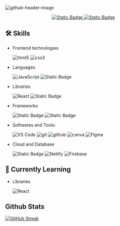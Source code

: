 ![github-header-image](https://github.com/MarkVincent06/MarkVincent06/assets/99129600/bdb85813-bd9a-4049-8626-18e2800be4de)
<div align="center">
      <span>
        <a target="_blank" href="https://www.facebook.com/markvincentcleofe06"><img alt="Static Badge" src="https://img.shields.io/badge/Facebook-%23316FF6?style=for-the-badge&logo=facebook&logoColor=white&link=https%3A%2F%2Fwww.facebook.com%2Fmarkvincentcleofe06" alt="Facebook">
      </a>
     </span>
     <span>
        <a target="_blank" href="www.linkedin.com/in/mark-vincent06"><img alt="Static Badge" src="https://img.shields.io/badge/LinkedIn-%23316FF6?style=for-the-badge&logo=linkedin&logoColor=white&link=www.linkedin.com%2Fin%2Fmark-vincent06">
      </a>
     </span>
</div>

## 🛠 Skills
* Frontend technologies

  <div align="left">
      <span>
       <img src="https://img.shields.io/badge/HTML-red?style=for-the-badge&logo=html5&logoColor=white" alt="html5">
      </span>
      <span>
       <img src="https://img.shields.io/badge/CSS-blue?style=for-the-badge&logo=css3&logoColor=white" alt="css3">
      </span>
  </div>

* Languages

    <div align="left">
      <span>
        <img src="https://img.shields.io/badge/JavaScript-323330?style=for-the-badge&logo=javascript&logoColor=F7DF1E" alt="JavaScript">
      </span>
      <span>
        <img alt="Static Badge" src="https://img.shields.io/badge/PHP-%23777BB4?style=for-the-badge&logo=php&logoColor=474A8A" alt="PHP">
      </span>
    </div>
    
* Libraries

    <div align="left">
      <span>
         <img src="https://img.shields.io/badge/React-20232A?style=for-the-badge&logo=react&logoColor=61DAFB" alt="React">
      </span>
      <span>
         <img alt="Static Badge" src="https://img.shields.io/badge/jQuery-%2306B6D4?style=for-the-badge&logo=jquery&logoColor=%230769AD" alt="jQuery">
      </span>
    </div>

* Frameworks

    <div align="left">
      <span>
       <img alt="Static Badge" src="https://img.shields.io/badge/Bootstrap-%237952B3?style=for-the-badge&logo=bootstrap&logoColor=white" alt="Bootsrap">
      </span>
      <span>
       <img alt="Static Badge" src="https://img.shields.io/badge/Tailwind%20CSS-%2306B6D4?style=for-the-badge&logo=tailwindcss&logoColor=white" alt="Tailwind CSS">
      </span>
    </div>

* Softwares and Tools:
  <div align="left">
    <span>
      <img src="https://img.shields.io/badge/VSCode-0078D4?style=for-the-badge&logo=visual%20studio%20code&logoColor=white" alt="VS Code">
    </span>
    <span>
      <img src="https://img.shields.io/badge/GIT-E44C30?style=for-the-badge&logo=git&logoColor=white" alt="git">
    </span>
    <span>
      <img src="https://img.shields.io/badge/GitHub-100000?style=for-the-badge&logo=github&logoColor=white" alt="github">
    </span>
    <span>
      <img src="https://img.shields.io/badge/Canva-%2300C4CC.svg?&style=for-the-badge&logo=Canva&logoColor=white" alt="canva">
    </span>
    <span>
      <img src="https://img.shields.io/badge/Figma-F24E1E?style=for-the-badge&logo=figma&logoColor=white" alt="Figma">
    </span>
  </div>

*  Cloud and Database
    <div align="left">
      <span>
       <img alt="Static Badge" src="https://img.shields.io/badge/MySQL-%23f89820?style=for-the-badge&logo=mysql&logoColor=black" alt="MySQL">
      </span>
      <span>
        <img src="https://img.shields.io/badge/Netlify-00C7B7?style=for-the-badge&logo=netlify&logoColor=white" alt="Netlify">
      </span>
      <span>
        <img src="https://img.shields.io/badge/Firebase-FFCA28.svg?style=for-the-badge&logo=Firebase&logoColor=black" alt="Firebase">
      </span>
    </div>

## 🔭 Currently Learning

  * Libraries
    
    <div>
      <span>
         <img src="https://img.shields.io/badge/React-20232A?style=for-the-badge&logo=react&logoColor=61DAFB" alt="React">
      </span>
    </div>
  

## Github Stats
   [![GitHub Streak](https://streak-stats.demolab.com?user=MarkVincent06)](https://git.io/streak-stats)
